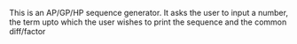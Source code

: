 This is an AP/GP/HP sequence generator.
It asks the user to input a number, the term upto which the user wishes to print the sequence and the common diff/factor
